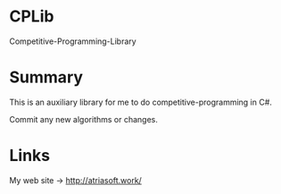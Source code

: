# CPLib
Competitive-Programming-Library
# Summary
This is an auxiliary library for me to do competitive-programming in C#.

Commit any new algorithms or changes.

# Links
My web site → http://atriasoft.work/
